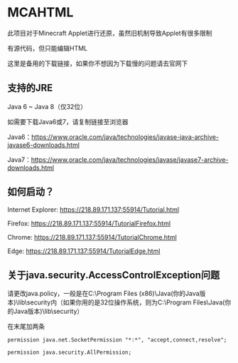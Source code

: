 # MCAHTML
此项目对于Minecraft Applet进行还原，虽然旧机制导致Applet有很多限制

有源代码，但只能编辑HTML

这里是备用的下载链接，如果你不想因为下载慢的问题请去官网下

## 支持的JRE
Java 6 ~ Java 8（仅32位）

如需要下载Java6或7，请复制链接至浏览器

Java6：https://www.oracle.com/java/technologies/javase-java-archive-javase6-downloads.html

Java7：https://www.oracle.com/java/technologies/javase/javase7-archive-downloads.html

## 如何启动？

Internet Explorer: https://218.89.171.137:55914/Tutorial.html

Firefox: https://218.89.171.137:55914/TutorialFirefox.html

Chrome: https://218.89.171.137:55914/TutorialChrome.html

Edge: https://218.89.171.137:55914/TutorialEdge.html

## 关于java.security.AccessControlException问题
请更改java.policy，一般是在C:\Program Files (x86)\Java\(你的Java版本)\lib\security内（如果你用的是32位操作系统，则为C:\Program Files\Java\(你的Java版本)\lib\security）

在末尾加两条

`permission java.net.SocketPermission "*:*", "accept,connect,resolve";`

`permission java.security.AllPermission;`

